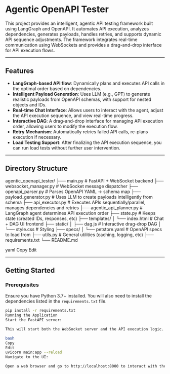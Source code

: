 # Agentic OpenAPI Tester

This project provides an intelligent, agentic API testing framework built using LangGraph and OpenAPI. It automates API execution, analyzes dependencies, generates payloads, handles retries, and supports dynamic API sequence adjustments. The framework integrates real-time communication using WebSockets and provides a drag-and-drop interface for API execution flows.

---

## Features

- **LangGraph-based API flow**: Dynamically plans and executes API calls in the optimal order based on dependencies.
- **Intelligent Payload Generation**: Uses LLM (e.g., GPT) to generate realistic payloads from OpenAPI schemas, with support for nested objects and IDs.
- **Real-time Chat Interface**: Allows users to interact with the agent, adjust the API execution sequence, and view real-time progress.
- **Interactive DAG**: A drag-and-drop interface for managing API execution order, allowing users to modify the execution flow.
- **Retry Mechanism**: Automatically retries failed API calls, re-plans execution if necessary.
- **Load Testing Support**: After finalizing the API execution sequence, you can run load tests without further user intervention.

---

## Directory Structure

agentic_openapi_tester/ 
├── main.py # FastAPI + WebSocket backend 
├── websocket_manager.py # WebSocket message dispatcher 
├── openapi_parser.py # Parses OpenAPI YAML -> schema map 
├── payload_generator.py # Uses LLM to create payloads intelligently from schema 
├── api_executor.py # Executes APIs sequentially/parallel, manages dependencies and retries ├── agentic_api_planner.py # LangGraph agent determines API execution order ├── state.py # Keeps state (created IDs, responses, etc) 
├── templates/ 
│ └── index.html # Chat + DAG UI frontend 
├── static/ 
│ ├── dag.js # Interactive drag-drop DAG 
│ └── style.css # Styling 
├── specs/ 
│ └── petstore.yaml # OpenAPI specs to load from 
├── utils.py # General utilities (caching, logging, etc) 
├── requirements.txt 
└── README.md

yaml
Copy
Edit

---

## Getting Started

### Prerequisites

Ensure you have Python 3.7+ installed. You will also need to install the dependencies listed in the `requirements.txt` file.

```bash
pip install -r requirements.txt
Running the Application
Start the FastAPI server:

This will start both the WebSocket server and the API execution logic.

bash
Copy
Edit
uvicorn main:app --reload
Navigate to the UI:

Open a web browser and go to http://localhost:8000 to interact with the system.